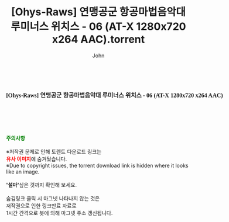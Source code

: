 ﻿---
layout: post
title:  "[Ohys-Raws] 연맹공군 항공마법음악대 루미너스 위치스 - 06 (AT-X 1280x720 x264 AAC).torrent"
author: John
categories: [ 애니메이션 ]
tags: [  ]
image:  
description: "[Ohys-Raws] 연맹공군 항공마법음악대 루미너스 위치스 - 06 (AT-X 1280x720 x264 AAC) torrent 정보 공유"
toc: true
toc_sticky: true
---

<br>
<div class="view-img">
<a class="view_image" href="https://torrentmobile60.com/bbs/view_image.php?fn=%2Fdata%2Ffile%2Fani%2F3735182707_ykV7AEZK_075cff1c1e259ebb1a9fa26df677c3a3e7b4d7c1.jpg" target="_blank"><img alt="" class="img-tag" content="https://torrentmobile60.com/data/file/ani/3735182707_ykV7AEZK_075cff1c1e259ebb1a9fa26df677c3a3e7b4d7c1.jpg" itemprop="image" src="https://torrentmobile60.com/data/file/ani/3735182707_ykV7AEZK_075cff1c1e259ebb1a9fa26df677c3a3e7b4d7c1.jpg"/></a></div><div class="view-content" itemprop="description">
<p><span style="font-family:nanumsquareround;font-size:16px;font-weight:700;white-space:nowrap;background-color:rgb(255,255,255);">[Ohys-Raws] 연맹공군 항공마법음악대 루미너스 위치스 - 06 (AT-X 1280x720 x264 AAC)</span> </p> </div>
    
<br><br><br>
<p data-ke-size="size16"><b><span style="color: green;">주의사항</span></b><br /><br />※저작권 문제로 인해 토렌트 다운로드 링크는<br /><b><span style="color: red;">유사 이미지</span></b>에 숨겨뒀습니다.<br />※Due to copyright issues, the torrent download link is hidden where it looks like an image.<br /><br /><b>'설마'</b>싶은 것까지 확인해 보세요.<br /><br />숨김링크 클릭 시 마그넷 나타나지 않는 것은<br />저작권으로 인한 링크만료 자료로<br />1시간 간격으로 봇에 의해 마그넷 주소 갱신됩니다.</p>
